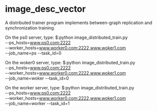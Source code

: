 # image_desc_vector
A distributed trainer program implements between-graph replication and synchronization training.

On the ps0 server, type:
   $:python image_distributed_train.py \
   --ps_hosts=www.ps0.com:2222 \
   --worker_hosts=www.worker0.com:2222,www.woker1.com \
   --job_name=ps --task_id=0
   

On the woker0 server, type:
   $:python image_distributed_train.py \
   --ps_hosts=www.ps0.com:2222 \
   --worker_hosts=www.worker0.com:2222,www.woker1.com \
   --job_name=woker --task_id=0


On the worker server, type:
   $:python image_distributed_train.py \
   --ps_hosts=www.ps0.com:2222 \
   --worker_hosts=www.worker0.com:2222,www.woker1.com \
   --job_name=worker --task_id=1
